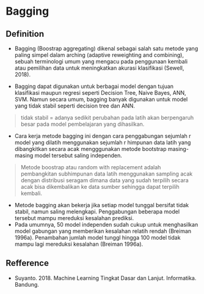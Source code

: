 # Bagging

## Definition
- Bagging (Boostrap aggregating) dikenal sebagai salah satu metode yang paling simpel dalam arching (adaptive reweighting and combining), sebuah terminologi umum yang mengacu pada penggunaan kembali atau pemilihan data untuk meningkatkan akurasi klasifikasi (Sewell, 2018).

- Bagging dapat digunakan untuk berbagai model dengan tujuan klasifikasi maupun regresi seperti Decision Tree, Naive Bayes, ANN, SVM. Namun secara umum, bagging banyak digunakan untuk model yang tidak stabil seperti decision tree dan ANN.

> tidak stabil = adanya sedikit perubahan pada latih akan berpengaruh besar pada model pembelajaran yang dihasilkan.

- Cara kerja metode bagging ini dengan cara penggabungan sejumlah r model yang dilatih menggunakan sejumlah r himpunan data latih yang dibangkitkan secara acak mengggunakan metode bootstrap masing-masing model tersebut saling independen. 

> Metode boostrap atau random with replacement adalah pembangkitan subhimpunan data latih menggunakan sampling acak dengan distribusi seragam dimana data yang sudah terpilih secara acak bisa dikembalikan ke data sumber sehingga dapat terpilih kembali.
- Metode bagging akan bekerja jika setiap model tunggal bersifat tidak stabil, namun saling melengkapi. Penggabungan beberapa model tersebut mampu mereduksi kesalahan prediksi.
- Pada umumnya, 50 model independen sudah cukup untuk menghasilkan model gabungan yang memberikan kesalahan relatih rendah (Breiman 1996a). Penambahan jumlah model tunggl hingga 100 model tidak mampu lagi mereduksi kesalahan (Breiman 1996a).

## Refference
- Suyanto. 2018. Machine Learning Tingkat Dasar dan Lanjut. Informatika. Bandung.